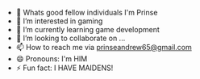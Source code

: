 - 👋 Whats good fellow individuals I'm Prinse
- 👀 I’m interested in gaming
- 🌱 I’m currently learning game development
- 💞️ I’m looking to collaborate on ...
- 📫 How to reach me via prinseandrew65@gmail.com
- 😄 Pronouns: I'm HIM
- ⚡ Fun fact: I HAVE MAIDENS!
  

<!---
Prinseyy17/Prinseyy17 is a ✨ special ✨ repository because its `README.md` (this file) appears on your GitHub profile.
You can click the Preview link to take a look at your changes.
--->

